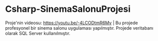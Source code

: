 # Csharp-SinemaSalonuProjesi
 Proje'nin videosu: https://youtu.be/-4LCODtmR6Mv | Bu projede profesyonel bir sinema salonu uygulaması yapılmıştır. Projede veritabanı olarak SQL Server kullanılmıştır. 

